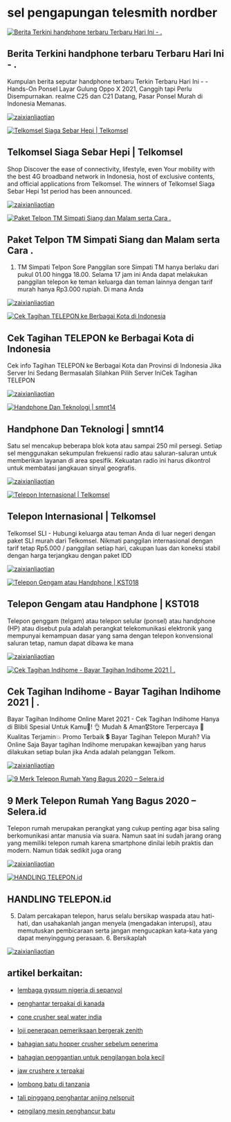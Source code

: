 # sel pengapungan telesmith nordber
<a href="https://mnn.zoosnet.net/LR/Chatpre.aspx?id=MNN94995150&p=https://topgrinding.com/" target="_blank">![Berita Terkini handphone terbaru Terbaru Hari Ini - .](https://github.com/technlg/images/blob/main/27.jpg)</a>
## Berita Terkini handphone terbaru Terbaru Hari Ini - .
Kumpulan berita seputar handphone terbaru Terkin Terbaru Hari Ini - - Hands-On Ponsel Layar Gulung Oppo X 2021, Canggih tapi Perlu Disempurnakan. realme C25 dan C21 Datang, Pasar Ponsel Murah di Indonesia Memanas.
<a href="https://mnn.zoosnet.net/LR/Chatpre.aspx?id=MNN94995150&p=https://topgrinding.com/" target="_blank"><img src="https://github.com/technlg/images/raw/main/chat11.jpg" alt="zaixianliaotian"/></a><a href="//whatsapp.shibangsoft.com/WhatsApp.php" ><img src="https://github.com/technlg/images/raw/main/chat11.png" alt=""></a>
<a href="https://mnn.zoosnet.net/LR/Chatpre.aspx?id=MNN94995150&p=https://topgrinding.com/" target="_blank">![Telkomsel Siaga Sebar Hepi | Telkomsel](https://github.com/technlg/images/blob/main/65.jpg)</a>
## Telkomsel Siaga Sebar Hepi | Telkomsel
Shop Discover the ease of connectivity, lifestyle, even Your mobility with the best 4G broadband network in Indonesia, host of exclusive contents, and official applications from Telkomsel. The winners of Telkomsel Siaga Sebar Hepi 1st period has been announced.
<a href="https://mnn.zoosnet.net/LR/Chatpre.aspx?id=MNN94995150&p=https://topgrinding.com/" target="_blank"><img src="https://github.com/technlg/images/raw/main/chat11.jpg" alt="zaixianliaotian"/></a><a href="//whatsapp.shibangsoft.com/WhatsApp.php" ><img src="https://github.com/technlg/images/raw/main/chat11.png" alt=""></a>
<a href="https://mnn.zoosnet.net/LR/Chatpre.aspx?id=MNN94995150&p=https://topgrinding.com/" target="_blank">![Paket Telpon TM Simpati Siang dan Malam serta Cara .](https://github.com/technlg/images/blob/main/6.jpg)</a>
## Paket Telpon TM Simpati Siang dan Malam serta Cara .
1. TM Simpati Telpon Sore Panggilan sore Simpati TM hanya berlaku dari pukul 01.00 hingga 18.00. Selama 17 jam ini Anda dapat melakukan panggilan telepon ke teman keluarga dan teman lainnya dengan tarif murah hanya Rp3.000 rupiah. Di mana Anda 
<a href="https://mnn.zoosnet.net/LR/Chatpre.aspx?id=MNN94995150&p=https://topgrinding.com/" target="_blank"><img src="https://github.com/technlg/images/raw/main/chat11.jpg" alt="zaixianliaotian"/></a><a href="//whatsapp.shibangsoft.com/WhatsApp.php" ><img src="https://github.com/technlg/images/raw/main/chat11.png" alt=""></a>
<a href="https://mnn.zoosnet.net/LR/Chatpre.aspx?id=MNN94995150&p=https://topgrinding.com/" target="_blank">![Cek Tagihan TELEPON ke Berbagai Kota di Indonesia](https://github.com/technlg/images/blob/main/15.jpg)</a>
## Cek Tagihan TELEPON ke Berbagai Kota di Indonesia
Cek info Tagihan TELEPON ke Berbagai Kota dan Provinsi di Indonesia Jika Server Ini Sedang Bermasalah Silahkan Pilih Server IniCek Tagihan TELEPON
<a href="https://mnn.zoosnet.net/LR/Chatpre.aspx?id=MNN94995150&p=https://topgrinding.com/" target="_blank"><img src="https://github.com/technlg/images/raw/main/chat11.jpg" alt="zaixianliaotian"/></a><a href="//whatsapp.shibangsoft.com/WhatsApp.php" ><img src="https://github.com/technlg/images/raw/main/chat11.png" alt=""></a>
<a href="https://mnn.zoosnet.net/LR/Chatpre.aspx?id=MNN94995150&p=https://topgrinding.com/" target="_blank">![Handphone Dan Teknologi | smnt14](https://github.com/technlg/images/blob/main/29.jpg)</a>
## Handphone Dan Teknologi | smnt14
Satu sel mencakup beberapa blok kota atau sampai 250 mil persegi. Setiap sel menggunakan sekumpulan frekuensi radio atau saluran-saluran untuk memberikan layanan di area spesifik. Kekuatan radio ini harus dikontrol untuk membatasi jangkauan sinyal geografis.
<a href="https://mnn.zoosnet.net/LR/Chatpre.aspx?id=MNN94995150&p=https://topgrinding.com/" target="_blank"><img src="https://github.com/technlg/images/raw/main/chat11.jpg" alt="zaixianliaotian"/></a><a href="//whatsapp.shibangsoft.com/WhatsApp.php" ><img src="https://github.com/technlg/images/raw/main/chat11.png" alt=""></a>
<a href="https://mnn.zoosnet.net/LR/Chatpre.aspx?id=MNN94995150&p=https://topgrinding.com/" target="_blank">![Telepon Internasional | Telkomsel](https://github.com/technlg/images/blob/main/45.jpg)</a>
## Telepon Internasional | Telkomsel
Telkomsel SLI - Hubungi keluarga atau teman Anda di luar negeri dengan paket SLI murah dari Telkomsel. Nikmati panggilan internasional dengan tarif tetap Rp5.000 / panggilan setiap hari, cakupan luas dan koneksi stabil dengan harga terjangkau dengan paket IDD
<a href="https://mnn.zoosnet.net/LR/Chatpre.aspx?id=MNN94995150&p=https://topgrinding.com/" target="_blank"><img src="https://github.com/technlg/images/raw/main/chat11.jpg" alt="zaixianliaotian"/></a><a href="//whatsapp.shibangsoft.com/WhatsApp.php" ><img src="https://github.com/technlg/images/raw/main/chat11.png" alt=""></a>
<a href="https://mnn.zoosnet.net/LR/Chatpre.aspx?id=MNN94995150&p=https://topgrinding.com/" target="_blank">![Telepon Gengam atau Handphone | KST018](https://github.com/technlg/images/blob/main/53.jpg)</a>
## Telepon Gengam atau Handphone | KST018
Telepon genggam (telgam) atau telepon selular (ponsel) atau handphone (HP) atau disebut pula adalah perangkat telekomunikasi elektronik yang mempunyai kemampuan dasar yang sama dengan telepon konvensional saluran tetap, namun dapat dibawa ke mana 
<a href="https://mnn.zoosnet.net/LR/Chatpre.aspx?id=MNN94995150&p=https://topgrinding.com/" target="_blank"><img src="https://github.com/technlg/images/raw/main/chat11.jpg" alt="zaixianliaotian"/></a><a href="//whatsapp.shibangsoft.com/WhatsApp.php" ><img src="https://github.com/technlg/images/raw/main/chat11.png" alt=""></a>
<a href="https://mnn.zoosnet.net/LR/Chatpre.aspx?id=MNN94995150&p=https://topgrinding.com/" target="_blank">![Cek Tagihan Indihome - Bayar Tagihan Indihome 2021 | .](https://github.com/technlg/images/blob/main/31.jpg)</a>
## Cek Tagihan Indihome - Bayar Tagihan Indihome 2021 | .
Bayar Tagihan Indihome Online Maret 2021 - Cek Tagihan Indihome Hanya di Blibli Spesial Untuk Kamu💙! 👌 Mudah & Aman🎖Store Terpercaya 💫 Kualitas Terjamin💥 Promo Terbaik 💲 Bayar Tagihan Telepon Murah? Via Online Saja Bayar tagihan Indihome merupakan kewajiban yang harus dilakukan setiap bulan jika Anda adalah pelanggan Telkom.
<a href="https://mnn.zoosnet.net/LR/Chatpre.aspx?id=MNN94995150&p=https://topgrinding.com/" target="_blank"><img src="https://github.com/technlg/images/raw/main/chat11.jpg" alt="zaixianliaotian"/></a><a href="//whatsapp.shibangsoft.com/WhatsApp.php" ><img src="https://github.com/technlg/images/raw/main/chat11.png" alt=""></a>
<a href="https://mnn.zoosnet.net/LR/Chatpre.aspx?id=MNN94995150&p=https://topgrinding.com/" target="_blank">![9 Merk Telepon Rumah Yang Bagus 2020 – Selera.id](https://github.com/technlg/images/blob/main/1.jpg)</a>
## 9 Merk Telepon Rumah Yang Bagus 2020 – Selera.id
Telepon rumah merupakan perangkat yang cukup penting agar bisa saling berkomunikasi antar manusia via suara. Namun saat ini sudah jarang orang yang memiliki telepon rumah karena smartphone dinilai lebih praktis dan modern. Namun tidak sedikit juga orang 
<a href="https://mnn.zoosnet.net/LR/Chatpre.aspx?id=MNN94995150&p=https://topgrinding.com/" target="_blank"><img src="https://github.com/technlg/images/raw/main/chat11.jpg" alt="zaixianliaotian"/></a><a href="//whatsapp.shibangsoft.com/WhatsApp.php" ><img src="https://github.com/technlg/images/raw/main/chat11.png" alt=""></a>
<a href="https://mnn.zoosnet.net/LR/Chatpre.aspx?id=MNN94995150&p=https://topgrinding.com/" target="_blank">![HANDLING TELEPON.id](https://github.com/technlg/images/blob/main/25.jpg)</a>
## HANDLING TELEPON.id
5. Dalam percakapan telepon, harus selalu bersikap waspada atau hati-hati, dan usahakanlah jangan menyela (mengadakan interupsi), atau memutuskan pembicaraan serta jangan mengucapkan kata-kata yang dapat menyinggung perasaan. 6. Bersikaplah
<a href="https://mnn.zoosnet.net/LR/Chatpre.aspx?id=MNN94995150&p=https://topgrinding.com/" target="_blank"><img src="https://github.com/technlg/images/raw/main/chat11.jpg" alt="zaixianliaotian"/></a><a href="//whatsapp.shibangsoft.com/WhatsApp.php" ><img src="https://github.com/technlg/images/raw/main/chat11.png" alt=""></a>
## artikel berkaitan:
* [lembaga gypsum nigeria di sepanyol](lembaga%20gypsum%20nigeria%20di%20sepanyol.md)
* [penghantar terpakai di kanada](penghantar%20terpakai%20di%20kanada.md)
* [cone crusher seal water india](cone%20crusher%20seal%20water%20india.md)
* [loji penerapan pemeriksaan bergerak zenith](loji%20penerapan%20pemeriksaan%20bergerak%20zenith.md)
* [bahagian satu hopper crusher sebelum penerima](bahagian%20satu%20hopper%20crusher%20sebelum%20penerima.md)
* [bahagian penggantian untuk pengilangan bola kecil](bahagian%20penggantian%20untuk%20pengilangan%20bola%20kecil.md)
* [jaw crushere x terpakai](jaw%20crushere%20x%20terpakai.md)
* [lombong batu di tanzania](lombong%20batu%20di%20tanzania.md)
* [tali pinggang penghantar anjing nelspruit](tali%20pinggang%20penghantar%20anjing%20nelspruit.md)
* [pengilang mesin penghancur batu](pengilang%20mesin%20penghancur%20batu.md)

